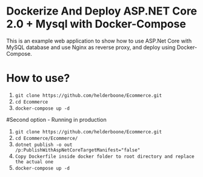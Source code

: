 # Dockerize And Deploy ASP.NET Core 2.0 + Mysql with Docker-Compose
This is an example web application to show how to use ASP.Net Core with MySQL database and use Nginx as reverse proxy, and deploy using Docker-Compose.

# How to use?
1. `git clone https://github.com/helderboone/Ecommerce.git`
2. `cd Ecommerce`
3. `docker-compose up -d`

#Second option - Running in production
1. `git clone https://github.com/helderboone/Ecommerce.git`
2. `cd Ecommerce/Ecommerce/`
3. `dotnet publish -o out /p:PublishWithAspNetCoreTargetManifest="false"`
4. `Copy Dockerfile inside docker folder to root directory and replace the actual one`
5. `docker-compose up -d`



